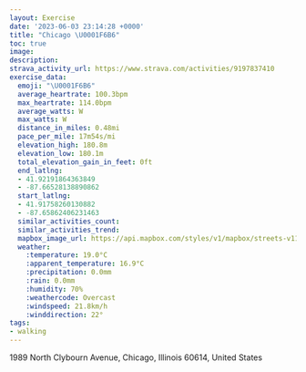 ```yaml
---
layout: Exercise
date: '2023-06-03 23:14:28 +0000'
title: "Chicago \U0001F6B6"
toc: true
image:
description:
strava_activity_url: https://www.strava.com/activities/9197837410
exercise_data:
  emoji: "\U0001F6B6"
  average_heartrate: 100.3bpm
  max_heartrate: 114.0bpm
  average_watts: W
  max_watts: W
  distance_in_miles: 0.48mi
  pace_per_mile: 17m54s/mi
  elevation_high: 180.8m
  elevation_low: 180.1m
  total_elevation_gain_in_feet: 0ft
  end_latlng:
  - 41.92191864363849
  - -87.66528138890862
  start_latlng:
  - 41.91758260130882
  - -87.65862406231463
  similar_activities_count:
  similar_activities_trend:
  mapbox_image_url: https://api.mapbox.com/styles/v1/mapbox/streets-v11/static/path-5+787af2-1.0(yiz~Flg%60vOc%40p%40OJKV%7D%40lA%7DDjG%5D%5EkArB),pin-s-s+e5b22e(-87.66087,41.91917),pin-s-f+89ae00(-87.66376999999999,41.921279999999996)/auto/800x800?access_token=pk.eyJ1Ijoiam9zaGJlY2ttYW4iLCJhIjoiY205eWR2aDd1MWZ6djJrbXc4a3M0bWZleiJ9.XiG9OWkNcZk2QzjJbxLB4A
  weather:
    :temperature: 19.0°C
    :apparent_temperature: 16.9°C
    :precipitation: 0.0mm
    :rain: 0.0mm
    :humidity: 70%
    :weathercode: Overcast
    :windspeed: 21.8km/h
    :winddirection: 22°
tags:
- walking
---
```

1989 North Clybourn Avenue, Chicago, Illinois 60614, United States
